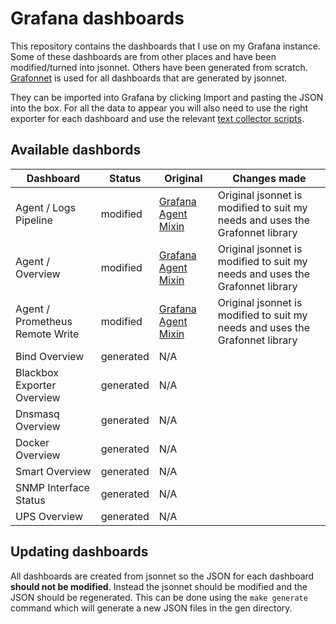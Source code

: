 # Grafana dashboards

This repository contains the dashboards that I use on my Grafana instance.
Some of these dashboards are from other places and have been modified/turned into jsonnet. Others have been generated from scratch.
[Grafonnet](https://github.com/grafana/grafonnet) is used for all dashboards that are generated by jsonnet.

They can be imported into Grafana by clicking Import and pasting the JSON into the box. For all the data to appear you will also need to use the right exporter for each dashboard and use the relevant [text collector scripts](https://github.com/lavery98/text-collectors).

## Available dashbords
| Dashboard                  | Status    | Original | Changes made |
| -------------------------- | --------- | -------- | ------------ |
| Agent / Logs Pipeline      | modified  | [Grafana Agent Mixin](https://github.com/grafana/agent/blob/main/production/grafana-agent-mixin/dashboards.libsonnet) | Original jsonnet is modified to suit my needs and uses the Grafonnet library |
| Agent / Overview           | modified  | [Grafana Agent Mixin](https://github.com/grafana/agent/blob/main/production/grafana-agent-mixin/dashboards.libsonnet) | Original jsonnet is modified to suit my needs and uses the Grafonnet library |
| Agent / Prometheus Remote Write | modified  | [Grafana Agent Mixin](https://github.com/grafana/agent/blob/main/production/grafana-agent-mixin/dashboards.libsonnet) | Original jsonnet is modified to suit my needs and uses the Grafonnet library |
| Bind Overview              | generated | N/A      |              |
| Blackbox Exporter Overview | generated | N/A      |              |
| Dnsmasq Overview           | generated | N/A      |              |
| Docker Overview            | generated | N/A      |              |
| Smart Overview             | generated | N/A      |              |
| SNMP Interface Status      | generated | N/A      |              |
| UPS Overview               | generated | N/A      |              |

## Updating dashboards
All dashboards are created from jsonnet so the JSON for each dashboard **should not be modified**. Instead the jsonnet should be modified and the JSON should be regenerated.
This can be done using the `make generate` command which will generate a new JSON files in the gen directory.
